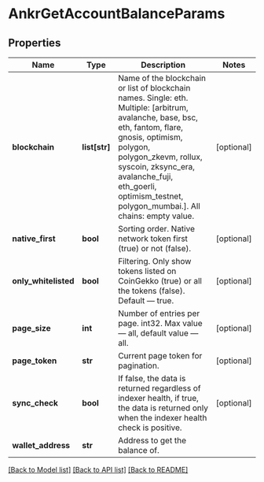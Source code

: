 # AnkrGetAccountBalanceParams

## Properties
Name | Type | Description | Notes
------------ | ------------- | ------------- | -------------
**blockchain** | **list[str]** | Name of the blockchain or list of blockchain names. Single: eth. Multiple: [arbitrum, avalanche, base, bsc, eth, fantom, flare, gnosis, optimism, polygon, polygon_zkevm, rollux, syscoin, zksync_era, avalanche_fuji, eth_goerli, optimism_testnet, polygon_mumbai.]. All chains: empty value. | [optional] 
**native_first** | **bool** | Sorting order. Native network token first (true) or not (false). | [optional] 
**only_whitelisted** | **bool** | Filtering. Only show tokens listed on CoinGekko (true) or all the tokens (false). Default — true. | [optional] 
**page_size** | **int** | Number of entries per page. int32. Max value — all, default value — all. | [optional] 
**page_token** | **str** | Current page token for pagination. | [optional] 
**sync_check** | **bool** | If false, the data is returned regardless of indexer health, if true, the data is returned only when the indexer health check is positive. | [optional] 
**wallet_address** | **str** | Address to get the balance of. | 

[[Back to Model list]](../README.md#documentation-for-models) [[Back to API list]](../README.md#documentation-for-api-endpoints) [[Back to README]](../README.md)

